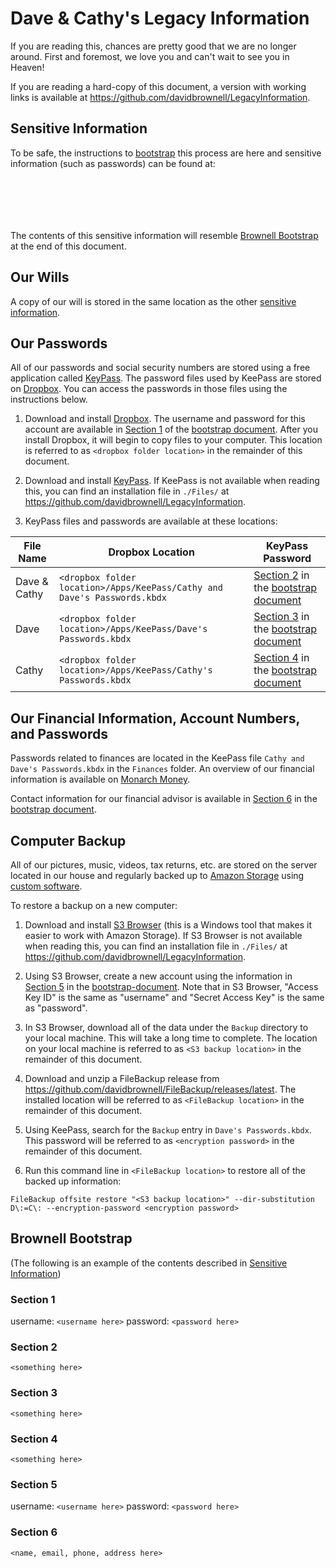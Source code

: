 # Dave & Cathy's Legacy Information

If you are reading this, chances are pretty good that we are no longer around. First and foremost, we love you and can't wait to see you in Heaven!

If you are reading a hard-copy of this document, a version with working links is available at https://github.com/davidbrownell/LegacyInformation.

## Sensitive Information

To be safe, the instructions to [bootstrap](https://en.wikipedia.org/wiki/Bootstrapping) this process are here and sensitive information (such as passwords) can be found at:

```






```

The contents of this sensitive information will resemble [Brownell Bootstrap](#brownell-bootstrap) at the end of this document.

## Our Wills

A copy of our will is stored in the same location as the other [sensitive information](#sensitive-information).

## Our Passwords

All of our passwords and social security numbers are stored using a free application called [KeyPass](https://keepass.info/). The password files used by KeePass are stored on [Dropbox](https://www.dropbox.com/). You can access the passwords in those files using the instructions below.

1) Download and install [Dropbox](https://www.dropbox.com/). The username and password for this account are available in [Section 1](#section-1) of the [bootstrap document](#brownell-bootstrap). After you install Dropbox, it will begin to copy files to your computer. This location is referred to as `<dropbox folder location>` in the remainder of this document.

2) Download and install [KeyPass](https://keepass.info/). If KeePass is not available when reading this, you can find an installation file in `./Files/` at https://github.com/davidbrownell/LegacyInformation.

3) KeyPass files and passwords are available at these locations:

| File Name    | Dropbox Location                                                         | KeyPass Password                                                         |
| ------------ | ------------------------------------------------------------------------ | ------------------------------------------------------------------------ |
| Dave & Cathy | `<dropbox folder location>/Apps/KeePass/Cathy and Dave's Passwords.kbdx` | [Section 2](#section-2) in the [bootstrap document](#brownell-bootstrap) |
| Dave         | `<dropbox folder location>/Apps/KeePass/Dave's Passwords.kbdx`           | [Section 3](#section-3) in the [bootstrap document](#brownell-bootstrap) |
| Cathy        | `<dropbox folder location>/Apps/KeePass/Cathy's Passwords.kbdx`          | [Section 4](#section-4) in the [bootstrap document](#brownell-bootstrap) |

## Our Financial Information, Account Numbers, and Passwords
Passwords related to finances are located in the KeePass file `Cathy and Dave's Passwords.kbdx` in the `Finances` folder. An overview of our financial information is available on [Monarch Money](https://app.monarchmoney.com/).

Contact information for our financial advisor is available in [Section 6](#section-6) in the [bootstrap document](#brownell-bootstrap).

## Computer Backup

All of our pictures, music, videos, tax returns, etc. are stored on the server located in our house and regularly backed up to [Amazon Storage](https://aws.amazon.com/s3/) using [custom software](https://github.com/davidbrownell/FileBackup).

To restore a backup on a new computer:

1) Download and install [S3 Browser](https://s3browser.com/) (this is a Windows tool that makes it easier to work with Amazon Storage). If S3 Browser is not available when reading this, you can find an installation file in `./Files/` at https://github.com/davidbrownell/LegacyInformation.

2) Using S3 Browser, create a new account using the information in [Section 5](#section-5) in the [bootstrap-document](#brownell-bootstrap). Note that in S3 Browser, "Access Key ID" is the same as "username" and "Secret Access Key" is the same as "password".

3) In S3 Browser, download all of the data under the `Backup` directory to your local machine. This will take a long time to complete. The location on your local machine is referred to as `<S3 backup location>` in the remainder of this document.

4) Download and unzip a FileBackup release from https://github.com/davidbrownell/FileBackup/releases/latest. The installed location will be referred to as `<FileBackup location>` in the remainder of this document.

5) Using KeePass, search for the `Backup` entry in `Dave's Passwords.kbdx`. This password will be referred to as `<encryption password>` in the remainder of this document.

6) Run this command line in `<FileBackup location>` to restore all of the backed up information:

`FileBackup offsite restore "<S3 backup location>" --dir-substitution D\:=C\: --encryption-password <encryption password>`

## Brownell Bootstrap

(The following is an example of the contents described in [Sensitive Information](#sensitive-information))

### Section 1
username: `<username here>`
password: `<password here>`

### Section 2
`<something here>`

### Section 3
`<something here>`

### Section 4
`<something here>`

### Section 5
username: `<username here>`
password: `<password here>`

### Section 6
`<name, email, phone, address here>`
